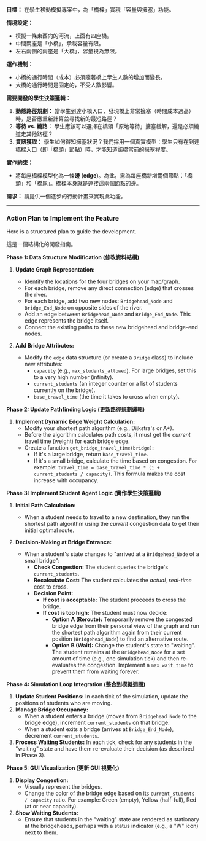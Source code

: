 **目標：** 在學生移動模擬專案中，為「橋樑」實現「容量與擁塞」功能。

**情境設定：**
*   模擬一條東西向的河流，上面有四座橋。
*   中間兩座是「小橋」，承載容量有限。
*   左右兩側的兩座是「大橋」，容量視為無限。

**運作機制：**
*   小橋的通行時間（成本）必須隨著橋上學生人數的增加而變長。
*   大橋的通行時間是固定的，不受人數影響。

**需要開發的學生決策邏輯：**
1.  **動態路徑規劃：** 當學生到達小橋入口，發現橋上非常擁塞（時間成本過高）時，是否應重新計算並尋找新的最短路徑？
2.  **等待 vs. 繞路：** 學生應該可以選擇在橋頭「原地等待」擁塞緩解，還是必須繞道走其他路徑？
3.  **資訊獲取：** 學生如何得知擁塞狀況？我們採用一個真實模型：學生只有在到達橋樑入口（即「橋頭」節點）時，才能知道該橋當前的擁塞程度。

**實作約束：**
*   將每座橋樑模型化為一條**邊 (edge)**。為此，需為每座橋新增兩個節點：「橋頭」和「橋尾」。橋樑本身就是連接這兩個節點的邊。

**請求：**
請提供一個逐步的行動計畫來實現此功能。

***

### **Action Plan to Implement the Feature**

Here is a structured plan to guide the development.

這是一個結構化的開發指南。

**Phase 1: Data Structure Modification (修改資料結構)**

1.  **Update Graph Representation:**
    *   Identify the locations for the four bridges on your map/graph.
    *   For each bridge, remove any direct connection (edge) that crosses the river.
    *   For each bridge, add two new nodes: `Bridgehead_Node` and `Bridge_End_Node` on opposite sides of the river.
    *   Add an edge between `Bridgehead_Node` and `Bridge_End_Node`. This edge represents the bridge itself.
    *   Connect the existing paths to these new bridgehead and bridge-end nodes.

2.  **Add Bridge Attributes:**
    *   Modify the `edge` data structure (or create a `Bridge` class) to include new attributes:
        *   `capacity` (e.g., `max_students_allowed`). For large bridges, set this to a very high number (infinity).
        *   `current_students` (an integer counter or a list of students currently on the bridge).
        *   `base_travel_time` (the time it takes to cross when empty).

**Phase 2: Update Pathfinding Logic (更新路徑規劃邏輯)**

1.  **Implement Dynamic Edge Weight Calculation:**
    *   Modify your shortest path algorithm (e.g., Dijkstra's or A*).
    *   Before the algorithm calculates path costs, it must get the *current* travel time (weight) for each bridge edge.
    *   Create a function `get_bridge_travel_time(bridge)`:
        *   If it's a large bridge, return `base_travel_time`.
        *   If it's a small bridge, calculate the time based on congestion. For example: `travel_time = base_travel_time * (1 + current_students / capacity)`. This formula makes the cost increase with occupancy.

**Phase 3: Implement Student Agent Logic (實作學生決策邏輯)**

1.  **Initial Path Calculation:**
    *   When a student needs to travel to a new destination, they run the shortest path algorithm using the *current* congestion data to get their initial optimal route.

2.  **Decision-Making at Bridge Entrance:**
    *   When a student's state changes to "arrived at a `Bridgehead_Node` of a small bridge":
        *   **Check Congestion:** The student queries the bridge's `current_students`.
        *   **Recalculate Cost:** The student calculates the *actual, real-time* cost to cross.
        *   **Decision Point:**
            *   **If cost is acceptable:** The student proceeds to cross the bridge.
            *   **If cost is too high:** The student must now decide:
                *   **Option A (Reroute):** Temporarily remove the congested bridge edge from their personal view of the graph and run the shortest path algorithm again from their current position (`Bridgehead_Node`) to find an alternative route.
                *   **Option B (Wait):** Change the student's state to "waiting". The student remains at the `Bridgehead_Node` for a set amount of time (e.g., one simulation tick) and then re-evaluates the congestion. Implement a `max_wait_time` to prevent them from waiting forever.

**Phase 4: Simulation Loop Integration (整合到模擬迴圈)**

1.  **Update Student Positions:** In each tick of the simulation, update the positions of students who are moving.
2.  **Manage Bridge Occupancy:**
    *   When a student enters a bridge (moves from `Bridgehead_Node` to the bridge edge), increment `current_students` on that bridge.
    *   When a student exits a bridge (arrives at `Bridge_End_Node`), decrement `current_students`.
3.  **Process Waiting Students:** In each tick, check for any students in the "waiting" state and have them re-evaluate their decision (as described in Phase 3).

**Phase 5: GUI Visualization (更新 GUI 視覺化)**

1.  **Display Congestion:**
    *   Visually represent the bridges.
    *   Change the color of the bridge edge based on its `current_students / capacity` ratio. For example: Green (empty), Yellow (half-full), Red (at or near capacity).
2.  **Show Waiting Students:**
    *   Ensure that students in the "waiting" state are rendered as stationary at the bridgeheads, perhaps with a status indicator (e.g., a "W" icon) next to them.